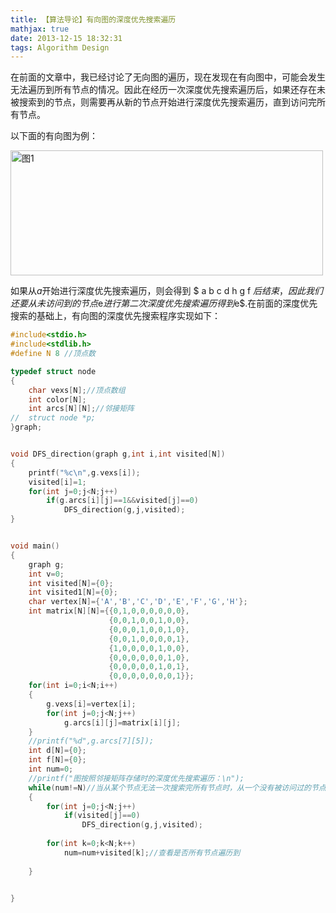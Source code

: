 ```yaml
---
title: 【算法导论】有向图的深度优先搜索遍历
mathjax: true
date: 2013-12-15 18:32:31
tags: Algorithm Design
---
```


在前面的文章中，我已经讨论了无向图的遍历，现在发现在有向图中，可能会发生无法遍历到所有节点的情况。因此在经历一次深度优先搜索遍历后，如果还存在未被搜索到的节点，则需要再从新的节点开始进行深度优先搜索遍历，直到访问完所有节点。



<!--more-->

以下面的有向图为例：

<img src="https://cdn.jsdelivr.net/gh/tengweitw/FigureBed@latest/20131215/20131215_fig001.jpg" width="500" height="200" title="图1" alt="图1" >

 如果从$a$开始进行深度优先搜索遍历，则会得到 $ a b c d h g f $后结束，因此我们还要 从未访问到的节点$e$进行第二次深度优先搜索遍历得到$e$.在前面的深度优先搜索的基础上，有向图的深度优先搜索程序实现如下：
       


```c++
#include<stdio.h>
#include<stdlib.h>
#define N 8 //顶点数

typedef struct node
{
	char vexs[N];//顶点数组
	int color[N];
	int arcs[N][N];//邻接矩阵
//	struct node *p;
}graph;


void DFS_direction(graph g,int i,int visited[N])
{
	printf("%c\n",g.vexs[i]);
	visited[i]=1;
	for(int j=0;j<N;j++)
		if(g.arcs[i][j]==1&&visited[j]==0)
			DFS_direction(g,j,visited);
}


void main()
{
	graph g;
	int v=0;
	int visited[N]={0};
	int visited1[N]={0};
	char vertex[N]={'A','B','C','D','E','F','G','H'};
	int matrix[N][N]={{0,1,0,0,0,0,0,0},
					  {0,0,1,0,0,1,0,0},
					  {0,0,0,1,0,0,1,0},
					  {0,0,1,0,0,0,0,1},
					  {1,0,0,0,0,1,0,0},
					  {0,0,0,0,0,0,1,0},
					  {0,0,0,0,0,1,0,1},
					  {0,0,0,0,0,0,0,1}};
	for(int i=0;i<N;i++)
	{
		g.vexs[i]=vertex[i];
		for(int j=0;j<N;j++)
			g.arcs[i][j]=matrix[i][j];
	}
	//printf("%d",g.arcs[7][5]);
	int d[N]={0};
	int f[N]={0};
	int num=0;
	//printf("图按照邻接矩阵存储时的深度优先搜索遍历：\n");
	while(num!=N)//当从某个节点无法一次搜索完所有节点时，从一个没有被访问过的节点开始
	{
		for(int j=0;j<N;j++)
			if(visited[j]==0)
				DFS_direction(g,j,visited);
		
		for(int k=0;k<N;k++)
			num=num+visited[k];//查看是否所有节点遍历到	
		
	}


}
```









